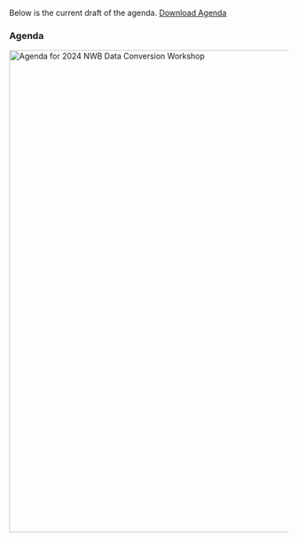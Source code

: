 Below is the current draft of the agenda. [Download Agenda](agenda/2024_data_conversion_workshop_agenda.pdf)

### Agenda

<a href="agenda/2024_data_conversion_workshop_agenda.pdf">
    <img align="center" alt="Agenda for 2024 NWB Data Conversion Workshop" src="agenda/2024_data_conversion_workshop_agenda.png" width="870">
</a>
